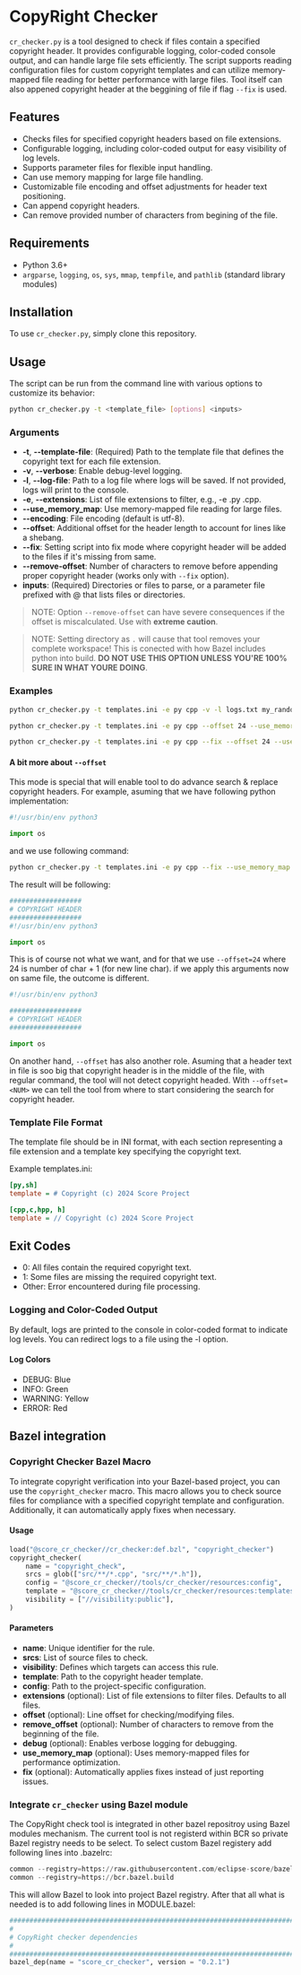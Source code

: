 # CopyRight Checker

`cr_checker.py` is a tool designed to check if files contain a specified copyright header. It provides configurable logging, color-coded console output, and can handle large file sets efficiently. The script supports reading configuration files for custom copyright templates and can utilize memory-mapped file reading for better performance with large files. Tool itself can also appened copyright header at the beggining of file if flag `--fix` is used.

## Features

- Checks files for specified copyright headers based on file extensions.
- Configurable logging, including color-coded output for easy visibility of log levels.
- Supports parameter files for flexible input handling.
- Can use memory mapping for large file handling.
- Customizable file encoding and offset adjustments for header text positioning.
- Can append copyright headers.
- Can remove provided number of characters from begining of the file.

## Requirements

- Python 3.6+
- `argparse`, `logging`, `os`, `sys`, `mmap`, `tempfile`, and `pathlib` (standard library modules)

## Installation

To use `cr_checker.py`, simply clone this repository.

## Usage

The script can be run from the command line with various options to customize its behavior:

```bash
python cr_checker.py -t <template_file> [options] <inputs>
```

### Arguments

- **-t**, **--template-file**: (Required) Path to the template file that defines the copyright text for each file extension.
- **-v**, **--verbose**: Enable debug-level logging.
- **-l**, **--log-file**: Path to a log file where logs will be saved. If not provided, logs will print to the console.
- **-e**, **--extensions**: List of file extensions to filter, e.g., -e .py .cpp.
- **--use_memory_map**: Use memory-mapped file reading for large files.
- **--encoding**: File encoding (default is utf-8).
- **--offset**: Additional offset for the header length to account for lines like a shebang.
- **--fix**: Setting script into fix mode where copyright header will be added to the files if it's missing from same.
- **--remove-offset**: Number of characters to remove before appending proper copyright header (works only with `--fix` option).
- **inputs**: (Required) Directories or files to parse, or a parameter file prefixed with @ that lists files or directories.

> NOTE: Option `--remove-offset` can have severe consequences if the offset is miscalculated. Use with **extreme caution**.

> NOTE: Setting directory as `.` will cause that tool removes your complete workspace! This is conected with how Bazel includes python into build. **DO NOT USE THIS OPTION UNLESS YOU'RE 100% SURE IN WHAT YOURE DOING**.

### Examples

```sh
python cr_checker.py -t templates.ini -e py cpp -v -l logs.txt my_random_file.cpp my_random_file.py

python cr_checker.py -t templates.ini -e py cpp --offset 24 --use_memory_map @files_to_check.txt

python cr_checker.py -t templates.ini -e py cpp --fix --offset 24 --use_memory_map @files_to_check.txt

```

#### A bit more about `--offset`

This mode is special that will enable tool to do advance search & replace copyright headers. For example, asuming that we have following python implementation:

```python
#!/usr/bin/env python3

import os
```

and we use following command:

```sh
python cr_checker.py -t templates.ini -e py cpp --fix --use_memory_map @files_to_check.txt
```

The result will be following:

```python
##################
# COPYRIGHT HEADER
##################
#!/usr/bin/env python3

import os
```

This is of course not what we want, and for that we use `--offset=24` where 24 is number of char + 1 (for new line char).
if we apply this arguments now on same file, the outcome is different.

```python
#!/usr/bin/env python3

##################
# COPYRIGHT HEADER
##################

import os
```

On another hand, `--offset` has also another role. Asuming that a header text in file is soo big that copyright header is in the middle of the file, with regular command, the tool will not detect copyright headed. With `--offset=<NUM>` we can tell the tool from where to start considering the search for
copyright header.

### Template File Format

The template file should be in INI format, with each section representing a file extension and a template key specifying the copyright text.

Example templates.ini:

```ini
[py,sh]
template = # Copyright (c) 2024 Score Project

[cpp,c,hpp, h]
template = // Copyright (c) 2024 Score Project
```

## Exit Codes

- 0: All files contain the required copyright text.
- 1: Some files are missing the required copyright text.
- Other: Error encountered during file processing.

### Logging and Color-Coded Output

By default, logs are printed to the console in color-coded format to indicate log levels. You can redirect logs to a file using the -l option.

#### Log Colors

- DEBUG: Blue
- INFO: Green
- WARNING: Yellow
- ERROR: Red

## Bazel integration

### Copyright Checker Bazel Macro

To integrate copyright verification into your Bazel-based project, you can use the `copyright_checker` macro. This macro allows you to check source files for compliance with a specified copyright template and configuration. Additionally, it can automatically apply fixes when necessary.

#### Usage

```python
load("@score_cr_checker//cr_checker:def.bzl", "copyright_checker")
copyright_checker(
    name = "copyright_check",
    srcs = glob(["src/**/*.cpp", "src/**/*.h"]),
    config = "@score_cr_checker//tools/cr_checker/resources:config",
    template = "@score_cr_checker//tools/cr_checker/resources:templates",
    visibility = ["//visibility:public"],
)
```

#### Parameters

- **name**: Unique identifier for the rule.
- **srcs**: List of source files to check.
- **visibility**: Defines which targets can access this rule.
- **template**: Path to the copyright header template.
- **config**: Path to the project-specific configuration.
- **extensions** (optional): List of file extensions to filter files. Defaults to all files.
- **offset** (optional): Line offset for checking/modifying files.
- **remove_offset** (optional): Number of characters to remove from the beginning of the file.
- **debug** (optional): Enables verbose logging for debugging.
- **use_memory_map** (optional): Uses memory-mapped files for performance optimization.
- **fix** (optional): Automatically applies fixes instead of just reporting issues.

### Integrate `cr_checker` using Bazel module

The CopyRight check tool is integrated in other bazel repositroy using Bazel modules mechanism. The current tool is not registerd within BCR so private Bazel registry needs to be select. To select custom Bazel registery add following lines into .bazelrc:

```python
common --registry=https://raw.githubusercontent.com/eclipse-score/bazel_registry/main/
common --registry=https://bcr.bazel.build
```

This will allow Bazel to look into project Bazel registry. After that all what is needed is to add following lines in MODULE.bazel:

```python
###############################################################################
#
# CopyRight checker dependencies
#
###############################################################################
bazel_dep(name = "score_cr_checker", version = "0.2.1")
```
